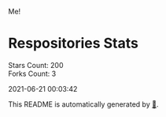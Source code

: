 Me!

# Respositories Stats
Stars Count: 200  
Forks Count: 3

2021-06-21 00:03:42  

This README is automatically generated by [🐰](https://github.com/rnitta/rnitta).
